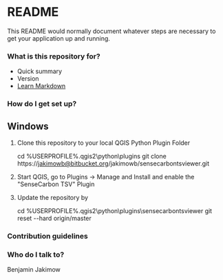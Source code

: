 # README #

This README would normally document whatever steps are necessary to get your application up and running.

### What is this repository for? ###

* Quick summary
* Version
* [Learn Markdown](https://bitbucket.org/tutorials/markdowndemo)

### How do I get set up? ###

## Windows ##
1. Clone this repository to your local QGIS Python Plugin Folder
    
    cd %USERPROFILE%\.qgis2\python\plugins 
    git clone https://jakimowb@bitbucket.org/jakimowb/sensecarbontsviewer.git


2. Start QGIS, go to Plugins -> Manage and Install and enable the "SenseCarbon TSV" Plugin

3. Update the repository by
    
        
    cd %USERPROFILE%\.qgis2\python\plugins\sensecarbontsviewer
    git reset --hard origin/master 


### Contribution guidelines ###


### Who do I talk to? ###

Benjamin Jakimow
